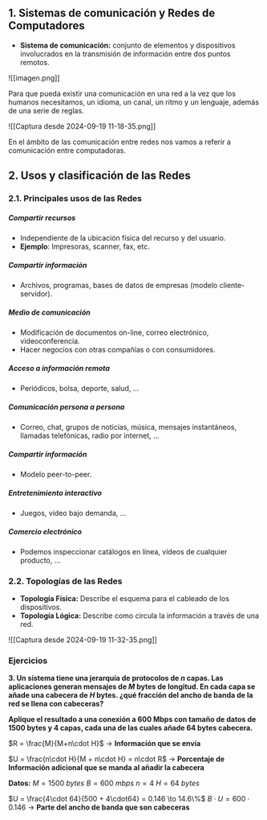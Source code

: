 
## 1. Sistemas de comunicación y Redes de Computadores

- **Sistema de comunicación:** conjunto de elementos y dispositivos involucrados en la transmisión de información entre dos puntos remotos.

![[imagen.png]]


Para que pueda existir una comunicación en una red a la vez que los humanos necesitamos, un idioma, un canal, un ritmo y un lenguaje, además de una serie de reglas.

![[Captura desde 2024-09-19 11-18-35.png]]

En el ámbito de las comunicación entre redes nos vamos a referir a comunicación entre computadoras.


## 2. Usos y clasificación de las Redes


### 2.1. Principales usos de las Redes

##### Compartir recursos
- Independiente de la ubicación física del recurso y del usuario.
- **Ejemplo**: Impresoras, scanner, fax, etc.
##### Compartir información
- Archivos, programas, bases de datos de empresas (modelo cliente-servidor).
##### Medio de comunicación
- Modificación de documentos on-line, correo electrónico, videoconferencia.
- Hacer negocios con otras compañías o con consumidores.
##### Acceso a información remota
- Periódicos, bolsa, deporte, salud, …
##### Comunicación persona a persona
- Correo, chat, grupos de noticias, música, mensajes instantáneos, llamadas telefónicas, radio por internet, …
##### Compartir información
- Modelo peer-to-peer.
##### Entretenimiento interactivo
- Juegos, video bajo demanda, …
##### Comercio electrónico
- Podemos inspeccionar catálogos en línea, vídeos de cualquier producto, …


### 2.2. Topologías de las Redes

- **Topología Física:** Describe el esquema para el cableado de los dispositivos.
- **Topología Lógica:** Describe como circula la información a través de una red.

 ![[Captura desde 2024-09-19 11-32-35.png]]



### Ejercicios

**3. Un sistema tiene una jerarquía de protocolos de $n$ capas. Las aplicaciones generan mensajes de $M$ bytes de longitud. En cada capa se añade una cabecera de $H$ bytes. ¿qué fracción del ancho de banda de la red se llena con cabeceras?** 

**Aplique el resultado a una conexión a 600 Mbps con tamaño de datos de 1500 bytes y 4 capas, cada una de las cuales añade 64 bytes cabecera.**

$R = \frac{M}{M+n\cdot H}$ -> **Información que se envia**

$U = \frac{n\cdot H}{M + n\cdot H} = n\cdot R$ -> **Porcentaje de Información adicional que se manda al añadir la cabecera**

**Datos:**
$M = 1500 \ bytes$
$B = 600\ mbps$
$n = 4$
$H=64\ bytes$

$U = \frac{4\cdot 64}{500 + 4\cdot64} = 0.146 \to 14.6\%$ 
$B\cdot U = 600\cdot 0.146$ -> **Parte del ancho de banda que son cabeceras**


